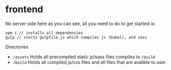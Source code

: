 # frontend

No server side here as you can see, all you need to do to get started is:

```ls
npm i // installs all dependencies
gulp // starts gulpfile.js which compiles js (babel), and sass
```

Directories

- `/assets` Holds all precompiled static js/sass files compiles to `/build`
- `/build` Holds all compiled js/css files and all files that are avalible to user
